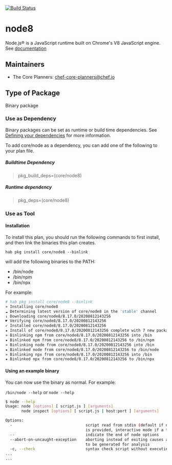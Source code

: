 [![Build Status](https://dev.azure.com/chefcorp-partnerengineering/Chef%20Base%20Plans/_apis/build/status/chef-base-plans.node8?repoName=chef-base-plans&branchName=master)](https://dev.azure.com/chefcorp-partnerengineering/Chef%20Base%20Plans/_build/latest?definitionId=234&repoName=chef-base-plans&branchName=master)

# node8

Node.js® is a JavaScript runtime built on Chrome's V8 JavaScript engine.  See [documentation](https://nodejs.org/en/)

## Maintainers

* The Core Planners: <chef-core-planners@chef.io>

## Type of Package

Binary package

### Use as Dependency

Binary packages can be set as runtime or build time dependencies. See [Defining your dependencies](https://www.habitat.sh/docs/developing-packages/developing-packages/#sts=Define%20Your%20Dependencies) for more information.

To add core/node as a dependency, you can add one of the following to your plan file.

##### Buildtime Dependency

> pkg_build_deps=(core/node8)

##### Runtime dependency

> pkg_deps=(core/node8)

### Use as Tool

#### Installation

To install this plan, you should run the following commands to first install, and then link the binaries this plan creates.

``hab pkg install core/node8 --binlink``

will add the following binaries to the PATH:

* /bin/node
* /bin/npm
* /bin/npx

For example:

```bash
# hab pkg install core/node8 --binlink
» Installing core/node8
☁ Determining latest version of core/node8 in the 'stable' channel
↓ Downloading core/node8/8.17.0/20200812143256
☛ Verifying core/node8/8.17.0/20200812143256
✓ Installed core/node8/8.17.0/20200812143256
★ Install of core/node8/8.17.0/20200812143256 complete with 7 new packages installed.
» Binlinking npm from core/node8/8.17.0/20200812143256 into /bin
★ Binlinked npm from core/node8/8.17.0/20200812143256 to /bin/npm
» Binlinking node from core/node8/8.17.0/20200812143256 into /bin
★ Binlinked node from core/node8/8.17.0/20200812143256 to /bin/node
» Binlinking npx from core/node8/8.17.0/20200812143256 into /bin
★ Binlinked npx from core/node8/8.17.0/20200812143256 to /bin/npx

```

#### Using an example binary

You can now use the binary as normal.  For example:

``/bin/node --help`` or ``node --help``

```bash
$ node --help
Usage: node [options] [ script.js ] [arguments]
       node inspect [options] [ script.js | host:port ] [arguments]

Options:
  -                                script read from stdin (default if no file name
                                   is provided, interactive mode if a tty)
  --                               indicate the end of node options
  --abort-on-uncaught-exception    aborting instead of exiting causes a core file
                                   to be generated for analysis
  -c, --check                      syntax check script without executing
...
...
```
